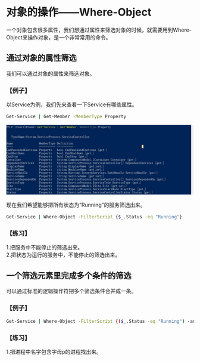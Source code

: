 # 对象的操作——Where-Object

一个对象包含很多属性，我们想通过属性来筛选对象的时候，就需要用到Where-Object来操作对象，是一个非常常用的命令。

## 通过对象的属性筛选

我们可以通过对象的属性来筛选对象。

### 【例子】

以Service为例，我们先来查看一下Service有哪些属性。

```bash
Get-Service | Get-Member -MemberType Property
```

![](images/where.object.service.property.jpg)

现在我们希望能够把所有状态为“Running”的服务筛选出来。

```bash
Get-Service | Where-Object -FilterScript {$_.Status -eq "Running"}
```

### 【练习】

1.把服务中不能停止的筛选出来。  
2.把状态为运行的服务中，不能停止的筛选出来。

## 一个筛选元素里完成多个条件的筛选

可以通过标准的逻辑操作符把多个筛选条件合并成一条。

### 【例子】

```bash
Get-Service | Where-Object -FilterScript {($_.Status -eq "Running") -and ($_.canstop -eq "False")}
```

### 【练习】

1.把进程中名字包含字母p的进程找出来。
